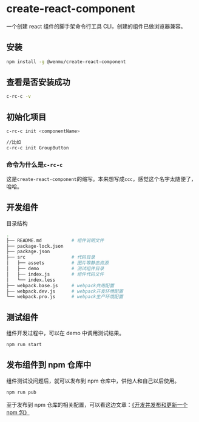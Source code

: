 # create-react-component

一个创建 react 组件的脚手架命令行工具 CLI，创建的组件已做浏览器兼容。

## 安装

```bash
npm install -g @wenmu/create-react-component
```

## 查看是否安装成功

```bash
c-rc-c -v
```

## 初始化项目

```bash
c-rc-c init <componentName>

//比如
c-rc-c init GroupButton
```

### 命令为什么是`c-rc-c`

这是`create-react-component`的缩写。本来想写成`ccc`，感觉这个名字太随便了，哈哈。

## 开发组件

目录结构

```bash
.
├── README.md           # 组件说明文件
├── package-lock.json
├── package.json
├── src                 # 代码目录
│   ├── assets          # 图片等静态资源
│   ├── demo            # 测试组件目录
│   ├── index.js        # 组件代码文件
│   └── index.less
├── webpack.base.js     # webpack共用配置
├── webpack.dev.js      # webpack开发环境配置
└── webpack.pro.js      # webpack生产环境配置
```

## 测试组件

组件开发过程中，可以在 demo 中调用测试结果。

```bash
npm run start
```

## 发布组件到 npm 仓库中

组件测试没问题后，就可以发布到 npm 仓库中，供他人和自己以后使用。

```bash
npm run pub
```

至于发布到 npm 仓库的相关配置，可以看这边文章：[《开发并发布和更新一个 npm 包》](https://blog.wangpengpeng.site/2020/01/08/%E5%BC%80%E5%8F%91%E5%B9%B6%E5%8F%91%E5%B8%83%E5%92%8C%E6%9B%B4%E6%96%B0%E4%B8%80%E4%B8%AAnpm%E5%8C%85/)
